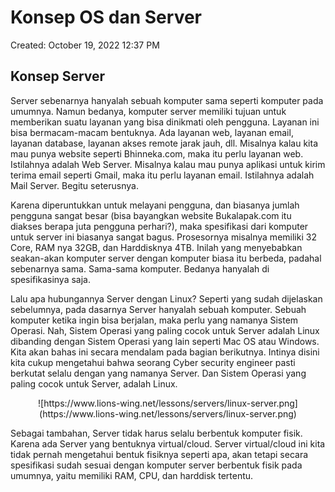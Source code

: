 # Konsep OS dan Server

Created: October 19, 2022 12:37 PM

## Konsep Server

Server sebenarnya hanyalah sebuah komputer sama seperti komputer pada umumnya. Namun bedanya, komputer server memiliki tujuan untuk memberikan suatu layanan yang bisa dinikmati oleh pengguna. Layanan ini bisa bermacam-macam bentuknya. Ada layanan web, layanan email, layanan database, layanan akses remote jarak jauh, dll. Misalnya kalau kita mau punya website seperti Bhinneka.com, maka itu perlu layanan web. Istilahnya adalah Web Server. Misalnya kalau mau punya aplikasi untuk kirim terima email seperti Gmail, maka itu perlu layanan email. Istilahnya adalah Mail Server. Begitu seterusnya.

Karena diperuntukkan untuk melayani pengguna, dan biasanya jumlah pengguna sangat besar (bisa bayangkan website Bukalapak.com itu diakses berapa juta pengguna perhari?), maka spesifikasi dari komputer untuk server ini biasanya sangat bagus. Prosesornya misalnya memiliki 32 Core, RAM nya 32GB, dan Harddisknya 4TB. Inilah yang menyebabkan seakan-akan komputer server dengan komputer biasa itu berbeda, padahal sebenarnya sama. Sama-sama komputer. Bedanya hanyalah di spesifikasinya saja.

Lalu apa hubungannya Server dengan Linux? Seperti yang sudah dijelaskan sebelumnya, pada dasarnya Server hanyalah sebuah komputer. Sebuah komputer ketika ingin bisa berjalan, maka perlu yang namanya Sistem Operasi. Nah, Sistem Operasi yang paling cocok untuk Server adalah Linux dibanding dengan Sistem Operasi yang lain seperti Mac OS atau Windows. Kita akan bahas ini secara mendalam pada bagian berikutnya. Intinya disini kita cukup mengetahui bahwa seorang Cyber security engineer pasti berkutat selalu dengan yang namanya Server. Dan Sistem Operasi yang paling cocok untuk Server, adalah Linux.

<center>
![https://www.lions-wing.net/lessons/servers/linux-server.png](https://www.lions-wing.net/lessons/servers/linux-server.png)
</center>

Sebagai tambahan, Server tidak harus selalu berbentuk komputer fisik. Karena ada Server yang bentuknya virtual/cloud. Server virtual/cloud ini kita tidak pernah mengetahui bentuk fisiknya seperti apa, akan tetapi secara spesifikasi sudah sesuai dengan komputer server berbentuk fisik pada umumnya, yaitu memiliki RAM, CPU, dan harddisk tertentu.